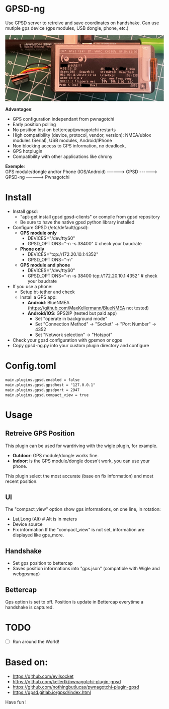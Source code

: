 # GPSD-ng
Use GPSD server to retreive and save coordinates on handshake. Can use mutiple gps device (gps modules, USB dongle, phone, etc.)

![Front image of pwnagotchi](pwnagotchi.jpeg)

__Advantages__:
- GPS configuration independant from pwnagotchi
- Early position polling
- No position lost on bettercap/pwnagotchi restarts
- High compatibility (device, protocol, vendor, version): NMEA/ublox modules (Serial), USB modules, Android/IPhone
- Non blocking access to GPS information, no deadlock, 
- GPS hotplugin
- Compatibility with other applications like chrony

__Exemple__:\
GPS module/dongle and/or Phone (IOS/Android) ------> GPSD ------> GPSD-ng ------> Pwnagotchi

# Install
- Install gpsd:
  - "apt-get install gpsd gpsd-clients" or compile from gpsd repository
  - Be sure to have the native gpsd python library installed
- Configure GPSD (/etc/default/gpsd):
  - __GPS module only__
    - DEVICES="/dev/ttyS0"
    - GPSD_OPTIONS="-n -s 38400" # check your baudrate
  - __Phone only__
    - DEVICES="tcp://172.20.10.1:4352"
    - GPSD_OPTIONS="-n"
  - __GPS module and phone__
    - DEVICES="/dev/ttyS0"
    - GPSD_OPTIONS="-n -s 38400 tcp://172.20.10.1:4352" # check your baudrate
- If you use a phone:
  - Setup bt-tether and check
  - Install a GPS app:
    - __Android__: BlueNMEA (https://github.com/MaxKellermann/BlueNMEA not tested)
    - __Android/IOS__: GPS2IP (tested but paid app)
      - Set "operate in background mode"
      - Set "Connection Method" -> "Socket" -> "Port Number" -> 4352
      - Set "Network selection" -> "Hotspot"
- Check your gpsd configuration with gpsmon or cgps
- Copy gpsd-ng.py into your custom plugin directory and configure

# Config.toml
```
main.plugins.gpsd.enabled = false
main.plugins.gpsd.gpsdhost = "127.0.0.1"
main.plugins.gpsd.gpsdport = 2947
main.plugins.gpsd.compact_view = true
```

# Usage
## Retreive GPS Position
This plugin can be used for wardriving with the wigle plugin, for example.
- __Outdoor__: GPS module/dongle works fine. 
- __Indoor__: is the GPS module/dongle doesn't work, you can use your phone.

This plugin select the most accurate (base on fix information) and most recent position.
 
## UI
The "compact_view" option show gps informations, on one line, in rotation:
- Lat,Long (Alt) # Alt is in meters
- Device source
- Fix information
If the "compact_view" is not set, information are displayed like gps_more.

## Handshake
- Set gps position to bettercap
- Saves position informations into "gps.json" (compatible with Wigle and webgpsmap)

## Bettercap
Gps option is set to off. Position is update in Bettercap everytime a handshake is captured.

# TODO
- [ ] Run around the World!
 
# Based on:
- https://github.com/evilsocket
- https://github.com/kellertk/pwnagotchi-plugin-gpsd
- https://github.com/nothingbutlucas/pwnagotchi-plugin-gpsd
- https://gpsd.gitlab.io/gpsd/index.html

Have fun !
